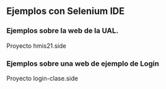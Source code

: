 ## Ejemplos con Selenium IDE

### Ejemplos sobre la web de la UAL. 

Proyecto hmis21.side

### Ejemplos sobre una web de ejemplo de Login

Proyecto login-clase.side